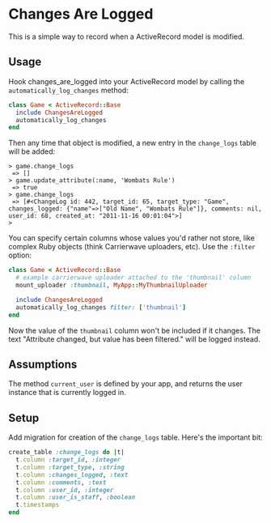 Changes Are Logged
==================

This is a simple way to record when a ActiveRecord model is modified.

## Usage

Hook changes_are_logged into your ActiveRecord model by calling the `automatically_log_changes` method:

```ruby
class Game < ActiveRecord::Base
  include ChangesAreLogged
  automatically_log_changes
end
```

Then any time that object is modified, a new entry in the `change_logs` table will be added:

```
> game.change_logs
 => []
> game.update_attribute(:name, 'Wombats Rule')
 => true
> game.change_logs
 => [#<ChangeLog id: 442, target_id: 65, target_type: "Game", changes_logged: {"name"=>["Old Name", "Wombats Rule"]}, comments: nil, user_id: 68, created_at: "2011-11-16 00:01:04">]
>
```

You can specify certain columns whose values you'd rather not store, like complex Ruby objects (think Carrierwave uploaders, etc). Use the `:filter` option:

```ruby
class Game < ActiveRecord::Base
  # example carrierwave uploader attached to the 'thumbnail' column
  mount_uploader :thumbnail, MyApp::MyThumbnailUploader

  include ChangesAreLogged
  automatically_log_changes filter: ['thumbnail']
end
```

Now the value of the `thumbnail` column won't be included if it changes. The text "Attribute changed, but value has been filtered." will be logged instead.

## Assumptions

The method `current_user` is defined by your app, and returns the user instance that is currently logged in.

## Setup

Add migration for creation of the `change_logs` table. Here's the important bit:

```ruby
create_table :change_logs do |t|
  t.column :target_id, :integer
  t.column :target_type, :string
  t.column :changes_logged, :text
  t.column :comments, :text
  t.column :user_id, :integer
  t.column :user_is_staff, :boolean
  t.timestamps
end
```
